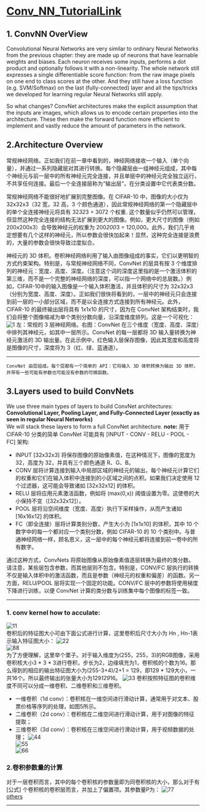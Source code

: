 # [Conv_NN_TutorialLink](https://cs231n.github.io/convolutional-networks/#conv)
## 1. ConvNN OverView  

Convolutional Neural Networks are very similar to ordinary Neural Networks from the previous chapter: they are made up of neurons that have learnable weights and biases. Each neuron receives some inputs, performs a dot product and optionally follows it with a non-linearity. The whole network still expresses a single differentiable score function: from the raw image pixels on one end to class scores at the other. And they still have a loss function (e.g. SVM/Softmax) on the last (fully-connected) layer and all the tips/tricks we developed for learning regular Neural Networks still apply.

So what changes? ConvNet architectures make the explicit assumption that the inputs are images, which allows us to encode certain properties into the architecture. These then make the forward function more efficient to implement and vastly reduce the amount of parameters in the network.
## 2.Architecture Overview
常规神经网络。正如我们在前一章中看到的，神经网络接收一个输入（单个向量），并通过一系列隐藏层对其进行转换。每个隐藏层由一组神经元组成，其中每个神经元与前一层中的所有神经元完全连接，并且单层中的神经元完全独立运行，不共享任何连接。最后一个全连接层称为“输出层”，在分类设置中它代表类分数。

常规神经网络不能很好地扩展到完整图像。在 CIFAR-10 中，图像的大小仅为 32x32x3（32 宽，32 高，3 个颜色通道），因此常规神经网络的第一个隐藏层中的单个全连接神经元将具有 32*32*3 = 3072 个权重. 这个数量似乎仍然可以管理，但显然这种完全连接的结构无法扩展到更大的图像。例如，更大尺寸的图像（例如 200x200x3）会导致神经元的权重为 200*200*3 = 120,000。此外，我们几乎肯定想要有几个这样的神经元，所以参数会很快加起来！显然，这种完全连接是浪费的，大量的参数会很快导致过度拟合。

神经元的 3D 体积。卷积神经网络利用了输入由图像组成的事实，它们以更明智的方式约束架构。特别是，与常规神经网络不同，ConvNet 的层具有按 3 个维度排列的神经元：宽度、高度、深度。（注意这个词的深度这里指的是一个激活体积的第三维，而不是一个完整的神经网络的深度，可以指一个网络中的总层数。）例如，CIFAR-10中的输入图像是一个输入体积激活，并且体积的尺寸为 32x32x3（分别为宽度、高度、深度）。正如我们很快将看到的，一层中的神经元只会连接到前一层的一小部分区域，而不是以全连接方式连接到所有神经元。此外，CIFAR-10 的最终输出层将具有 1x1x10 的尺寸，因为在 ConvNet 架构结束时，我们会将整个图像缩减为单个类别分数向量，沿深度维度排列。这是一个可视化：
![1](https://cs231n.github.io/assets/cnn/cnn.jpeg)
左：常规的 3 层神经网络。右图：ConvNet 在三个维度（宽度、高度、深度）中排列其神经元，如其中一层所示。ConvNet 的每一层都将 3D 输入量转换为神经元激活的 3D 输出量。在此示例中，红色输入层保存图像，因此其宽度和高度将是图像的尺寸，深度将为 3（红、绿、蓝通道）。
***
```
ConvNet 由层组成。每个层都有一个简单的 API：它将输入 3D 体积转换为输出 3D 体积，  
并带有一些可能有参数也可能没有参数的可微函数。
```
## 3.Layers used to build ConvNets
 We use three main types of layers to build ConvNet architectures:   
 **Convolutional Layer, Pooling Layer, and Fully-Connected Layer (exactly as seen in regular Neural Networks)**  
 We will stack these layers to form a full ConvNet architecture.
 **note:** 用于 CIFAR-10 分类的简单 ConvNet 可能具有 [INPUT - CONV - RELU - POOL - FC] 架构:
* INPUT [32x32x3] 将保存图像的原始像素值，在这种情况下，图像的宽度为 32，高度为 32，并具有三个颜色通道 R、G、B。
* CONV 层将计算连接到输入中局部区域的神经元的输出，每个神经元计算它们的权重和它们在输入体积中连接到的小区域之间的点积。如果我们决定使用 12 个过滤器，这可能会导致诸如 [32x32x12] 的体积。
* RELU 层将应用元素激活函数，例如将 \(max(0,x)\) 阈值设置为零。这使卷的大小保持不变（[32x32x12]）。
* POOL 层将沿空间维度（宽度、高度）执行下采样操作，从而产生诸如 [16x16x12] 的体积。  
* FC（即全连接）层将计算类别分数，产生大小为 [1x1x10] 的体积，其中 10 个数字中的每一个都对应一个类别分数，例如 CIFAR-10 的 10 个类别中。与普通神经网络一样，顾名思义，这一层中的每个神经元都将连接到前一卷中的所有数字。

通过这种方式，ConvNets 将原始图像从原始像素值逐层转换为最终的类分数。  
请注意，某些层包含参数，而其他层则不包含。特别是，CONV/FC 层执行的转换不仅是输入体积中的激活函数，而且是参数（神经元的权重和偏差）的函数。另一方面，RELU/POOL 层将实现一个固定的功能。CONV/FC 层中的参数将使用梯度下降进行训练，以便 ConvNet 计算的类分数与训练集中每个图像的标签一致。
 ***
### 1. conv kernel how to acculate:
![11](https://pic1.zhimg.com/v2-6428cf505ac1e9e1cf462e1ec8fe9a68_b.webp)  
卷积后的特征图大小可由下面公式进行计算，这里卷积后尺寸大小为 Hn , Hn-1表示输入特征图大小：
![22](https://www.zhihu.com/equation?tex=H_n%3D%5Cfrac%7BH_%7Bn-1%7D-k%2B2p%7D%7Bs%7D%2B1)  
![88](https://cs231n.github.io/assets/cnn/stride.jpeg)  
为了方便理解，这里举个栗子。对于输入维度为(255，255，3)的RGB图像，采用卷积核大小3 * 3 * 3进行卷积，步长为2，边缘填充为1，卷积核的个数为16。那么得到的相应的输出特征图大小为(255-3+4)/2+1 = 129，即129 * 129大小，一共16个。所以最终输出的张量大小为129*129*16。
![33](https://pic4.zhimg.com/80/v2-dcc083f2efd13537016a9f659f5b0c4b_720w.jpg)
卷积按照特征图的卷积维度不同可以分成一维卷积、二维卷积和三维卷积。

* 一维卷积（1d conv）：卷积核在一维空间进行滑动计算，通常用于对文本、股票价格等序列的处理，如图5所示。
* 二维卷积（2d conv）：卷积核在二维空间进行滑动计算，用于对图像的特征提取；
* 三维卷积（3d conv）：卷积核在三维空间进行滑动计算，用于视频数据的处理；
![44](https://pic3.zhimg.com/80/v2-dd8ef8d8ce84e3f6715b21421e17d736_720w.jpg)  
![55](https://pic1.zhimg.com/80/v2-210f200f49d9cf8f6801c011ea74dc50_720w.jpg)  
![66](https://pic2.zhimg.com/80/v2-b0ce446e6169021a4eca9939234babb5_720w.jpg)
### 2.卷积参数量的计算
对于一层卷积而言，其中的每个卷积核的参数量即为同卷积核的大小，那么对于有 [公式] 个卷积核的卷积层而言，并加上了偏置项。其参数量P为：
![77](https://www.zhihu.com/equation?tex=P%3D%28k%2Ak%2Ac_%7Bin%7D%2B1%29%2Ac_%7Bout%7D)  
[others](https://zhuanlan.zhihu.com/p/63174774)
***



 
